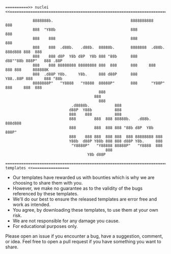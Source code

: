 ```
==========>> nuclei <<===================================================================================

            8888888b.                                  8888888888               888           
            888  "Y88b                                 888                      888           
            888    888                                 888                      888           
            888    888  .d88b.   .d88b.  88888b.       8888888  .d88b.  888d888 888  888      
            888    888 d8P  Y8b d8P  Y8b 888 "88b      888     d88""88b 888P"   888 .88P      
            888    888 88888888 88888888 888  888      888     888  888 888     888888K       
            888  .d88P Y8b.     Y8b.     888 d88P      888     Y88..88P 888     888 "88b      
            8888888P"   "Y8888   "Y8888  88888P"       888      "Y88P"  888     888  888      
                                         888                                                  
                                       888                                                  
                                         888                                                  
                             .d8888b.           888                                           
                            d88P  Y88b          888                                           
                            888    888          888                                           
                            888        888  888 88888b.   .d88b.  888d888                     
                            888        888  888 888 "88b d8P  Y8b 888P"                       
                            888    888 888  888 888  888 88888888 888                         
                            Y88b  d88P Y88b 888 888 d88P Y8b.     888                         
                             "Y8888P"   "Y88888 88888P"   "Y8888  888                         
                                            888                                               
                                    Y8b d88P               

==========================================================================>> templates <<================
```

* Our templates have rewarded us with bounties which is why we are choosing to share them with you.
* However, we make no guarantee as to the validity of the bugs referenced by these templates.
* We'll do our best to ensure the released templates are error free and work as intended.
* You agree, by downloading these templates, to use them at your own risk.
* We are not responsible for any damage you cause.
* For educational purposes only.

Please open an issue if you encounter a bug, have a suggestion, comment, or idea.
Feel free to open a pull request if you have something you want to share.
